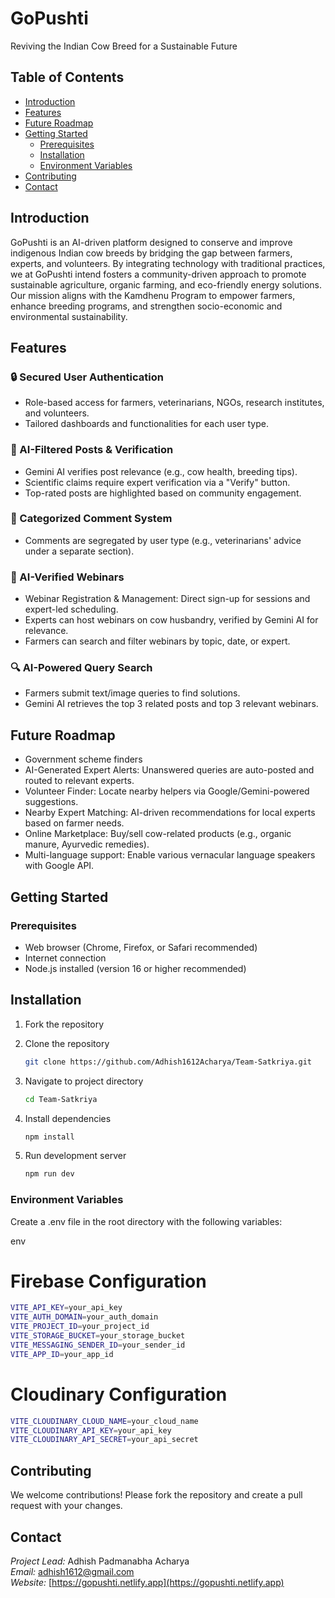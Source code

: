 # GoPushti

Reviving the Indian Cow Breed for a Sustainable Future

## Table of Contents

- [Introduction](#introduction)
- [Features](#features)
- [Future Roadmap](#future-roadmap)
- [Getting Started](#getting-started)
  - [Prerequisites](#prerequisites)
  - [Installation](#installation)
  - [Environment Variables](#environment-variables)
- [Contributing](#contributing)
- [Contact](#contact)

<a id="introduction"></a>

## Introduction

GoPushti is an AI-driven platform designed to conserve and improve indigenous Indian cow breeds by bridging the gap between farmers, experts, and volunteers. By integrating technology with traditional practices, we at GoPushti intend fosters a community-driven approach to promote sustainable agriculture, organic farming, and eco-friendly energy solutions. Our mission aligns with the Kamdhenu Program to empower farmers, enhance breeding programs, and strengthen socio-economic and environmental sustainability.

<a id="features"></a>

## Features

### 🔒 Secured User Authentication

- Role-based access for farmers, veterinarians, NGOs, research institutes, and volunteers.
- Tailored dashboards and functionalities for each user type.

### 🤖 AI-Filtered Posts & Verification

- Gemini AI verifies post relevance (e.g., cow health, breeding tips).
- Scientific claims require expert verification via a "Verify" button.
- Top-rated posts are highlighted based on community engagement.

### 💬 Categorized Comment System

- Comments are segregated by user type (e.g., veterinarians' advice under a separate section).

### 🎥 AI-Verified Webinars

- Webinar Registration & Management: Direct sign-up for sessions and expert-led scheduling.
- Experts can host webinars on cow husbandry, verified by Gemini AI for relevance.
- Farmers can search and filter webinars by topic, date, or expert.

### 🔍 AI-Powered Query Search

- Farmers submit text/image queries to find solutions.
- Gemini AI retrieves the top 3 related posts and top 3 relevant webinars.

<a id="future-roadmap"></a>

## Future Roadmap

- Government scheme finders
- AI-Generated Expert Alerts: Unanswered queries are auto-posted and routed to relevant experts.
- Volunteer Finder: Locate nearby helpers via Google/Gemini-powered suggestions.
- Nearby Expert Matching: AI-driven recommendations for local experts based on farmer needs.
- Online Marketplace: Buy/sell cow-related products (e.g., organic manure, Ayurvedic remedies).
- Multi-language support: Enable various vernacular language speakers with Google API.

<a id="getting-started"></a>

## Getting Started

<a id="prerequisites"></a>

### Prerequisites

- Web browser (Chrome, Firefox, or Safari recommended)
- Internet connection
- Node.js installed (version 16 or higher recommended)

<a id="installation"></a>

## Installation
1. Fork the repository
2. Clone the repository
   ```bash
   git clone https://github.com/Adhish1612Acharya/Team-Satkriya.git
   ```

3. Navigate to project directory
   ```bash
   cd Team-Satkriya
   ```

4. Install dependencies
   ```bash
   npm install
   ```

5. Run development server
   ```bash
   npm run dev
   ```

<a id="environment-variables"></a>

### Environment Variables

Create a .env file in the root directory with the following variables:

env

# Firebase Configuration
```bash
VITE_API_KEY=your_api_key
VITE_AUTH_DOMAIN=your_auth_domain
VITE_PROJECT_ID=your_project_id
VITE_STORAGE_BUCKET=your_storage_bucket
VITE_MESSAGING_SENDER_ID=your_sender_id
VITE_APP_ID=your_app_id
```

# Cloudinary Configuration
```bash
VITE_CLOUDINARY_CLOUD_NAME=your_cloud_name
VITE_CLOUDINARY_API_KEY=your_api_key
VITE_CLOUDINARY_API_SECRET=your_api_secret
```
<a id="contributing"></a>

## Contributing

We welcome contributions! Please fork the repository and create a pull request with your changes.

<a id="contact"></a>

## Contact

_Project Lead:_ Adhish Padmanabha Acharya  
_Email:_ [adhish1612@gmail.com](mailto:adhish1612@gmail.com)  
_Website:_ [https://gopushti.netlify.app](https://gopushti.netlify.app)





